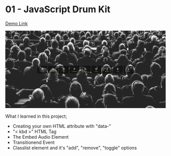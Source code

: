 # 01 - JavaScript Drum Kit

[Demo Link](https://htmlpreview.github.io/?https://github.com/HakanOzdemir85/5_JavaScript-30-Days-Challenge/blob/main/01%20-%20JavaScript%20Drum%20Kit/index.html)

![This is an image](https://github.com/HakanOzdemir85/5_JavaScript-30-Days-Challenge/blob/main/01%20-%20JavaScript%20Drum%20Kit/cover.png)

What I learned in this project;

- Creating your own HTML attribute with "data-"
- "< kbd >" HTML Tag
- The Embed Audio Element
- Transitionend Event
- Classlist element and it's "add", "remove", "toggle" options
